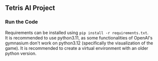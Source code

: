 ## Tetris AI Project
### Run the Code
Requirements can be installed using
```pip install -r requirements.txt```.\
It is recommended to use python3.11, as some functionalities of OpenAI's gymnasium don't work on python3.12 (specifically the visualization of the game). It is recommended to create a virtual environment with an older python version.
